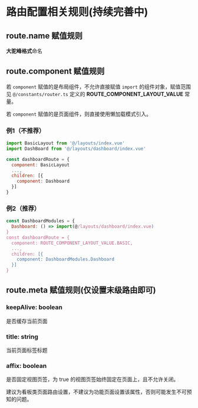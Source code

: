 # 路由配置相关规则(持续完善中)

## route.name 赋值规则

**大驼峰格式**命名

## route.component 赋值规则

若 `component` 赋值的是布局组件，不允许直接赋值 `import` 的组件对象，赋值范围见 `@/constants/router.ts` 定义的 **ROUTE_COMPONENT_LAYOUT_VALUE** 常量。

若 `component` 赋值的是页面组件，则直接使用懒加载模式引入。

### 例1（不推荐）

```javascript
import BasicLayout from '@/layouts/index.vue'
import DashBoard from '@/layouts/dashboard/index.vue'

const dashboardRoute = {
  component: BasicLayout
  ...,
  children: [{
    component: Dashboard
  }]
}
```

### 例2（推荐）

```javascript
const DashboardModules = {
  Dashboard: () => import(@/layouts/dashboard/index.vue)
}
const dashboardRoute = {
  component: ROUTE_COMPONENT_LAYOUT_VALUE.BASIC,
  ...,
  children: [{
    component: DashboardModules.Dashboard
  }]
}
```

## route.meta 赋值规则(仅设置末级路由即可)

### keepAlive: boolean

是否缓存当前页面

### title: string

当前页面标签标题

### affix: boolean

是否固定视图页签，为 true 的视图页签始终固定在页面上，且不允许关闭。

建议为看板类页面路由设置，不建议为功能页面设置该属性，否则可能发生不可预知的问题。
